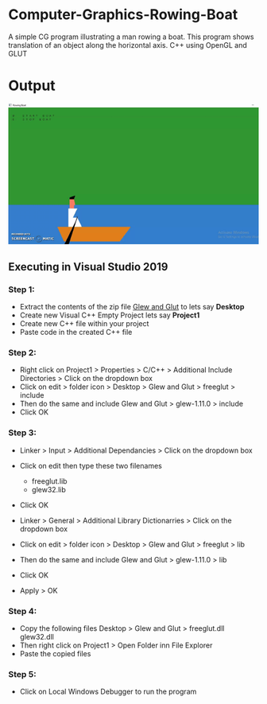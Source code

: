 # Computer-Graphics-Rowing-Boat
A simple CG program illustrating a man rowing a boat. This program shows translation of an object along the horizontal axis. C++ using OpenGL and GLUT
# Output
![Output](rowingBoat.gif)
## Executing in Visual Studio 2019

### Step 1:
* Extract the contents of the zip file [Glew and Glut](https://github.com/SoniaStalance/Mid-Point-Circle-Algorithm/blob/master/Glew%20and%20Glut.zip) to lets say **Desktop**
* Create new Visual C++ Empty Project lets say **Project1**
* Create new C++ file within your project
* Paste code in the created C++ file

### Step 2:
* Right click on Project1 > Properties > C/C++ > Additional Include Directories > Click on the dropdown box
* Click on edit > folder icon > Desktop > Glew and Glut > freeglut > include
* Then do the same and include Glew and Glut > glew-1.11.0 > include
* Click OK
 
### Step 3:
* Linker > Input > Additional Dependancies > Click on the dropdown box
* Click on edit then type these two filenames
   * freeglut.lib
   * glew32.lib
* Click OK

* Linker > General > Additional Library Dictionarries > Click on the dropdown box
* Click on edit > folder icon > Desktop > Glew and Glut > freeglut > lib
* Then do the same and include Glew and Glut > glew-1.11.0 > lib
* Click OK
* Apply > OK
 
 ### Step 4:
* Copy the following files Desktop > Glew and Glut > freeglut.dll glew32.dll
* Then right click on Project1 > Open Folder inn File Explorer
* Paste the copied files
 
 ### Step 5:
 * Click on Local Windows Debugger to run the program
